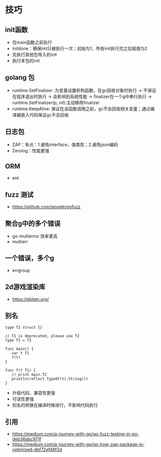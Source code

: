 # 技巧

## init函数
- 在main函数之前执行
- initdone：确保init只被执行一次；初始为1，所有init执行完之后赋值为2
- 先执行其他包导入的init
- 执行本包的init
## golang 包
- runtime.SetFinalizer :为变量设置析构函数，在gc回收对象时执行
-> 不保证在程序退出时执行
-> 会影响到系统性能
-> finalizer在一个g中串行执行
-> runtime.SetFinalizer(p, nil):主动移除finalizer
- runtime.KeepAlive: 保证在该函数调用之前，gc不会回收相关变量；通过编译器嵌入代码保证gc不会回收

## 日志包 
- ZAP：有点：1.避免interface，强类型；2.避免json编码
- Zerolog：性能更强
## ORM
- ent
## fuzz 测试
- https://github.com/google/gofuzz
## 聚合g中的多个错误
-  go-multierror 效率更高
-  multierr
## 一个错误，多个g
- errgroup
## 2d游戏渲染库
- https://ebiten.org/
## 别名
```
type T2 struct {}

// T1 is deprecated, please use T2
type T1 = T2

func main() {
   var t T1
   f(t)
}

func f(t T1) {
   // print main.T2
   println(reflect.TypeOf(t).String())
}
```
- 升级代码，兼容性更强
- 可读性更强
- 别名的转换在编译时候进行，不影响代码执行

## 引用
- https://medium.com/a-journey-with-go/go-fuzz-testing-in-go-deb36abc971f
- https://medium.com/a-journey-with-go/go-how-zap-package-is-optimized-dbf72ef48f2d
